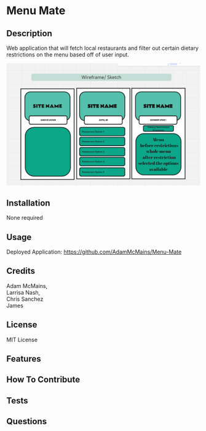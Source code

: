 # Menu Mate
## Description
 Web application that will fetch local restaurants and filter out certain dietary restrictions on the menu based off of user input.

 ![Alt text](image.png)
 
## Installation
None required 
## Usage
Deployed Application: https://github.com/AdamMcMains/Menu-Mate
## Credits
Adam McMains,  
Larrisa Nash,  
Chris Sanchez  
James   
## License
MIT License
## Features 
## How To Contribute
## Tests
## Questions
